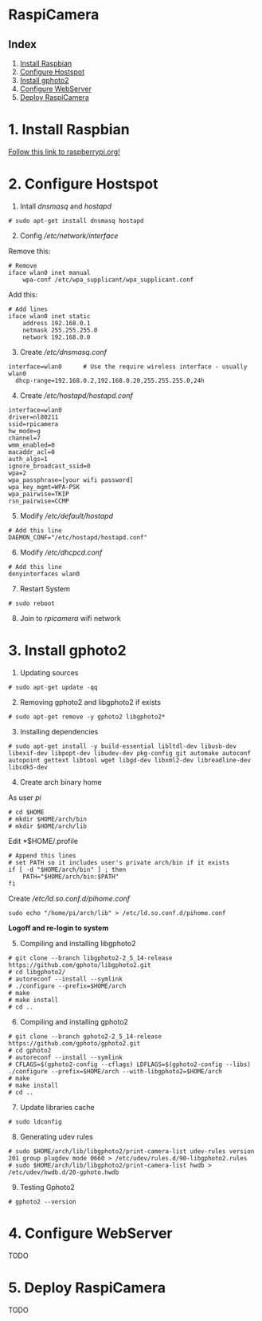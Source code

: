 RaspiCamera
======

## Index

1. [Install Raspbian](#1--install-raspbian)
2. [Configure Hostspot](#2-configure-hostspot)
3. [Install gphoto2](#3-install-gphoto2)
4. [Configure WebServer](#4-configure-webserver)
5. [Deploy RaspiCamera](#5-deploy-raspicamera)

# 1.  Install Raspbian

[Follow this link to raspberrypi.org!](https://www.raspberrypi.org/documentation/installation/installing-images/README.md)

# 2. Configure Hostspot

1. Intall *dnsmasq* and *hostapd*

```
# sudo apt-get install dnsmasq hostapd
```

2. Config */etc/network/interface*

Remove this:

```
# Remove
iface wlan0 inet manual
    wpa-conf /etc/wpa_supplicant/wpa_supplicant.conf
```

Add this:

```
# Add lines
iface wlan0 inet static
    address 192.168.0.1
    netmask 255.255.255.0
    network 192.168.0.0
```

3. Create */etc/dnsmasq.conf*

```
interface=wlan0      # Use the require wireless interface - usually wlan0
  dhcp-range=192.168.0.2,192.168.0.20,255.255.255.0,24h
```

4. Create */etc/hostapd/hostapd.conf*

```
interface=wlan0
driver=nl80211
ssid=rpicamera
hw_mode=g
channel=7
wmm_enabled=0
macaddr_acl=0
auth_algs=1
ignore_broadcast_ssid=0
wpa=2
wpa_passphrase=[your wifi password]
wpa_key_mgmt=WPA-PSK
wpa_pairwise=TKIP
rsn_pairwise=CCMP
```

5. Modify */etc/default/hostapd*

```
# Add this line
DAEMON_CONF="/etc/hostapd/hostapd.conf"
```

6. Modify */etc/dhcpcd.conf*

```
# Add this line
denyinterfaces wlan0
```

7. Restart System

```
# sudo reboot
```

8. Join to *rpicamera* wifi network

# 3. Install gphoto2

1. Updating sources

```
# sudo apt-get update -qq
```

2. Removing gphoto2 and libgphoto2 if exists

```
# sudo apt-get remove -y gphoto2 libgphoto2*
```

3. Installing dependencies

```
# sudo apt-get install -y build-essential libltdl-dev libusb-dev libexif-dev libpopt-dev libudev-dev pkg-config git automake autoconf autopoint gettext libtool wget libgd-dev libxml2-dev libreadline-dev libcdk5-dev 
```

4. Create arch binary home

As user *pi*

```
# cd $HOME
# mkdir $HOME/arch/bin 
# mkdir $HOME/arch/lib 
```

Edit *$HOME/.profile

```
# Append this lines
# set PATH so it includes user's private arch/bin if it exists
if [ -d "$HOME/arch/bin" ] ; then
    PATH="$HOME/arch/bin:$PATH"
fi
```

Create */etc/ld.so.conf.d/pihome.conf*

```
sudo echo "/home/pi/arch/lib" > /etc/ld.so.conf.d/pihome.conf
```

**Logoff and re-login to system**

5. Compiling and installing libgphoto2

```
# git clone --branch libgphoto2-2_5_14-release https://github.com/gphoto/libgphoto2.git
# cd libgphoto2/
# autoreconf --install --symlink
# ./configure --prefix=$HOME/arch
# make
# make install
# cd ..
```

6. Compiling and installing gphoto2

```
# git clone --branch gphoto2-2_5_14-release https://github.com/gphoto/gphoto2.git
# cd gphoto2
# autoreconf --install --symlink
# CFLAGS=$(gphoto2-config --cflags) LDFLAGS=$(gphoto2-config --libs) ./configure --prefix=$HOME/arch --with-libgphoto2=$HOME/arch
# make
# make install
# cd ..
```

7. Update libraries cache

```
# sudo ldconfig
```

8. Generating udev rules

```
# sudo $HOME/arch/lib/libgphoto2/print-camera-list udev-rules version 201 group plugdev mode 0660 > /etc/udev/rules.d/90-libgphoto2.rules
# sudo $HOME/arch/lib/libgphoto2/print-camera-list hwdb > /etc/udev/hwdb.d/20-gphoto.hwdb
```

9. Testing Gphoto2

```
# gphoto2 --version
```

# 4. Configure WebServer

TODO

# 5. Deploy RaspiCamera

TODO
